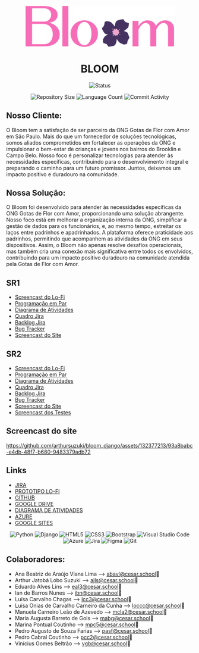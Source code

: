<p align="center">
  <img
    width="400"
    display="inline-block"
    src="./img/Logo.png"
  />
</p>

<h1 align="center">BLOOM</h1>

<p align="center">
  <img
    src="https://img.shields.io/badge/Status-Em%20desenvolvimento-green?style=flat-square"
    alt="Status"
  />
</p>

<p align="center">
  <img
    src="https://img.shields.io/github/repo-size/arthursuzuki/bloom_django?style=flat"
    alt="Repository Size"
  />
  <img
    src="https://img.shields.io/github/languages/count/arthursuzuki/bloom_django?style=flat&logo=python"
    alt="Language Count"
  />
  <img
    src="https://img.shields.io/github/commit-activity/t/arthursuzuki/bloom_django?style=flat&logo=github"
    alt="Commit Activity"
  />
</p>

## Nosso Cliente:
<p>
O Bloom tem a satisfação de ser parceiro da ONG Gotas de Flor com Amor em São Paulo. Mais do que um fornecedor de soluções tecnológicas, somos aliados comprometidos em fortalecer as operações da ONG e impulsionar o bem-estar de crianças e jovens nos bairros do Brooklin e Campo Belo. Nosso foco é personalizar tecnologias para atender às necessidades específicas, contribuindo para o desenvolvimento integral e preparando o caminho para um futuro promissor. Juntos, deixamos um impacto positivo e duradouro na comunidade.
</p>

## Nossa Solução:
<p>
O Bloom foi desenvolvido para atender às necessidades específicas da ONG Gotas de Flor com Amor, proporcionando uma solução abrangente. Nosso foco está em melhorar a organização interna da ONG, simplificar a gestão de dados para os funcionários, e, ao mesmo tempo, estreitar os laços entre padrinhos e apadrinhados. A plataforma oferece praticidade aos padrinhos, permitindo que acompanhem as atividades da ONG em seus dispositivos. Assim, o Bloom não apenas resolve desafios operacionais, mas também cria uma conexão mais significativa entre todos os envolvidos, contribuindo para um impacto positivo duradouro na comunidade atendida pela Gotas de Flor com Amor.
</p>


## SR1
<ul>
  <li>
    <a
      href="https://youtu.be/eg-EhZ1Th_I"
      >Screencast do Lo-Fi</a
    >
  </li>
  <li>
    <a
      href="https://docs.google.com/document/d/1qKNtjiuG4SwzKdhHn4fC3C6yrcwyosyrK0I_A0Y21w8/edit?usp=sharing"
      >Programação em Par</a
    >
  </li>
  <li>
    <a
      href="https://drive.google.com/file/d/1NJRBMYa39VBgUFvCBthRHRDMcBQRqtGM/view?usp=sharing"
      >Diagrama de Atividades</a
    >
  </li>
  <li>
    <a
      href="https://drive.google.com/file/d/1glk2YzWnzmkACnvRakwUoG8vW5qMNrW_/view?usp=sharing"
      >Quadro Jira</a
    >
  </li>
  <li>
    <a
      href="https://drive.google.com/file/d/1sJqfYFcWZgdtruH4L0eNgCZmtoHfs5tD/view?usp=sharing"
      >Backlog Jira</a
    >
  </li>
  <li>
    <a
      href="https://drive.google.com/file/d/1fa4vZlTdy5MJFJeCskQlPPv1fIesja2g/view?usp=sharing"
      >Bug Tracker</a
    >
  </li>
  <li>
    <a
      href="https://drive.google.com/file/d/124m8ehYDv3IrC1BnCHqnTBVYGK9ANs1J/view?usp=sharing"
      >Screencast do Site</a
    >
  </li>
</ul>

## SR2
<ul>
  <li>
    <a
      href=""
      >Screencast do Lo-Fi</a
    >
  </li>
  <li>
    <a
      href=""
      >Programação em Par</a
    >
  </li>
  <li>
    <a
      href="https://drive.google.com/file/d/11PvkaFt8Mu52nxAmikQaZj3EH3jerKEh/view?usp=sharing"
      >Diagrama de Atividades</a
    >
  </li>
  <li>
    <a
      href="https://drive.google.com/file/d/1OYBGq7RwlSbDG-dRRWEq-9fiEV-HQ5bE/view?usp=sharing"
      >Quadro Jira</a
    >
  </li>
  <li>
    <a
      href="https://drive.google.com/file/d/1Vwcuimy37A7HVFb-dNFXl9pX_py8JHOU/view?usp=sharing"
      >Backlog Jira</a
    >
  </li>
  <li>
    <a
      href=""
      >Bug Tracker</a
    >
  </li>
  <li>
    <a
      href=""
      >Screencast do Site</a
    >
  </li>
  <li>
    <a
      href=""
      >Screencast dos Testes</a
    >
  </li>
</ul>

## Screencast do site

https://github.com/arthursuzuki/bloom_django/assets/132377213/93a8babc-e4db-48f7-b680-9483379adb72

## Links
<ul>
  <li>
    <a
      href="https://g9projetos.atlassian.net/jira/software/projects/BLM/boards/1"
      >JIRA</a>
  </li>
  <li>
    <a
      href="https://www.figma.com/file/rvwCOWgTEhYc4OUmmihGbQ/Untitled?type=design&node-id=0%3A1&mode=design&t=HoYdwVjFh6cn8d52-1"
      >PROTOTIPO LO-FI</a>
  </li>
  <li>
    <a
      href="https://github.com/arthursuzuki/bloom_django"
      >GITHUB</a>
  </li>
  <li>
    <a
      href="https://drive.google.com/drive/folders/1XNxEdC_M6v0TB5X5kPSG2DXqeW1-Rv_2?usp=sharing"
      >GOOGLE DRIVE</a>
  </li>
  <li>
    <a
      href="https://miro.com/app/board/uXjVNZhFtas=/"
      >DIAGRAMA DE ATIVIDADES</a
    >
  </li>
  <li>
    <a
      href="https://bloomg9.azurewebsites.net/"
      >AZURE</a>
  </li>
  <li>
    <a
      href="https://sites.google.com/view/grupo9-bloom/home"
      >GOOGLE SITES</a>
  </li>
</ul>

<p align="center">
  <img
    src="https://img.shields.io/badge/python-3670A0?style=for-the-badge&logo=python&logoColor=ffdd54"
    alt="Python"
  />
  <img
    src="https://img.shields.io/badge/django-%23092E20.svg?style=for-the-badge&logo=django&logoColor=white"
    alt="Django"
  />
  <img
    src="https://img.shields.io/badge/html5-%23E34F26.svg?style=for-the-badge&logo=html5&logoColor=white"
    alt="HTML5"
  />
  <img
    src="https://img.shields.io/badge/css3-%231572B6.svg?style=for-the-badge&logo=css3&logoColor=white"
    alt="CSS3"
  />
  <img
    src="https://img.shields.io/badge/bootstrap-%238511FA.svg?style=for-the-badge&logo=bootstrap&logoColor=white"
    alt="Bootstrap"
  />
  <img
    src="https://img.shields.io/badge/Visual%20Studio%20Code-0078d7.svg?style=for-the-badge&logo=visual-studio-code&logoColor=white"
    alt="Visual Studio Code"
  />
  <img
    src="https://img.shields.io/badge/azure-%230072C6.svg?style=for-the-badge&logo=microsoftazure&logoColor=white"
    alt="Azure"
  />
  <img
    src="https://img.shields.io/badge/jira-%230A0FFF.svg?style=for-the-badge&logo=jira&logoColor=white"
    alt="Jira"
  />
  <img
    src="https://img.shields.io/badge/figma-%23F24E1E.svg?style=for-the-badge&logo=figma&logoColor=white"
    alt="Figma"
  />
  <img
    src="https://img.shields.io/badge/git-%23F05033.svg?style=for-the-badge&logo=git&logoColor=white"
    alt="Git"
  />
</p>


## Colaboradores:
* Ana Beatriz de Araújo Viana Lima --> abavl@cesar.school📩
* Arthur Jatobá Lobo Suzuki --> ajls@cesar.school📩
* Eduardo Alves Lins --> eal3@cesar.school📩
* Ian de Barros Nunes --> ibn@cesar.school📩
* Luísa Carvalho Chagas --> lcc3@cesar.school📩
* Luísa Onias de Carvalho Carneiro da Cunha --> loccc@cesar.school📩
* Manuela Carneiro Leão de Azevedo --> mcla2@cesar.school📩
* Maria Augusta Barreto de Gois --> mabg@cesar.school📩
* Marina Pontual Coutinho --> mpc5@cesar.school📩
* Pedro Augusto de Souza Farias --> pasf@cesar.school📩
* Pedro Cabral Coutinho --> pcc2@cesar.school📩
* Vinícius Gomes Beltrão --> vgb@cesar.school📩



